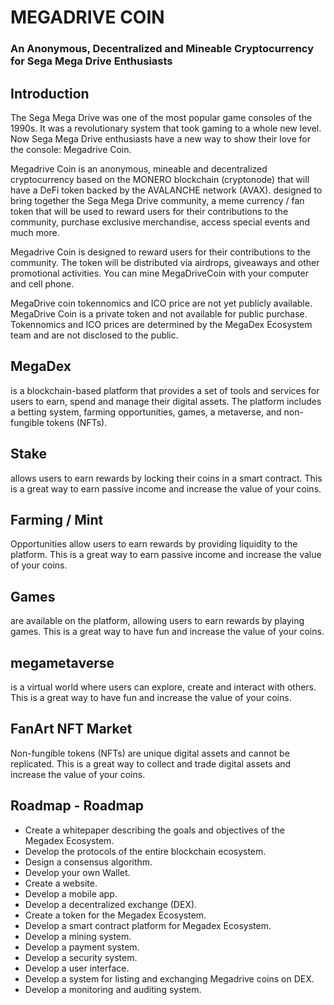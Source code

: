 
# MEGADRIVE COIN
### An Anonymous, Decentralized and Mineable Cryptocurrency for Sega Mega Drive Enthusiasts

## Introduction
The Sega Mega Drive was one of the most popular game consoles of the 1990s. It was a revolutionary system that took gaming to a whole new level. Now Sega Mega Drive enthusiasts have a new way to show their love for the console: Megadrive Coin.

Megadrive Coin is an anonymous, mineable and decentralized cryptocurrency based on the MONERO blockchain (cryptonode) that will have a DeFi token backed by the AVALANCHE network (AVAX). designed to bring together the Sega Mega Drive community, a meme currency / fan token that will be used to reward users for their contributions to the community, purchase exclusive merchandise, access special events and much more.

Megadrive Coin is designed to reward users for their contributions to the community. The token will be distributed via airdrops, giveaways and other promotional activities. You can mine MegaDriveCoin with your computer and cell phone.

MegaDrive coin tokennomics and ICO price are not yet publicly available. MegaDrive Coin is a private token and not available for public purchase. Tokennomics and ICO prices are determined by the MegaDex Ecosystem team and are not disclosed to the public.

## MegaDex
is a blockchain-based platform that provides a set of tools and services for users to earn, spend and manage their digital assets. The platform includes a betting system, farming opportunities, games, a metaverse, and non-fungible tokens (NFTs).

## Stake
allows users to earn rewards by locking their coins in a smart contract. This is a great way to earn passive income and increase the value of your coins.

## Farming / Mint
Opportunities allow users to earn rewards by providing liquidity to the platform. This is a great way to earn passive income and increase the value of your coins.

## Games
are available on the platform, allowing users to earn rewards by playing games. This is a great way to have fun and increase the value of your coins.

## megametaverse
is a virtual world where users can explore, create and interact with others. This is a great way to have fun and increase the value of your coins.

## FanArt NFT Market
Non-fungible tokens (NFTs) are unique digital assets and cannot be replicated. This is a great way to collect and trade digital assets and increase the value of your coins.

## Roadmap - Roadmap
* Create a whitepaper describing the goals and objectives of the Megadex Ecosystem.
* Develop the protocols of the entire blockchain ecosystem.
* Design a consensus algorithm.
* Develop your own Wallet.
* Create a website.
* Develop a mobile app.
* Develop a decentralized exchange (DEX).
* Create a token for the Megadex Ecosystem.
* Develop a smart contract platform for Megadex Ecosystem.
* Develop a mining system.
* Develop a payment system.
* Develop a security system.
* Develop a user interface.
* Develop a system for listing and exchanging Megadrive coins on DEX.
* Develop a monitoring and auditing system.
